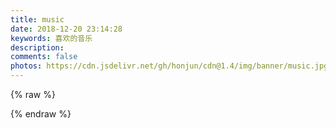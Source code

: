 ```yaml
---
title: music
date: 2018-12-20 23:14:28
keywords: 喜欢的音乐
description: 
comments: false
photos: https://cdn.jsdelivr.net/gh/honjun/cdn@1.4/img/banner/music.jpg
---
```

{% raw %}
<meting-js
  server="netease"
  type="playlist"
  id="2955393377"
  mutex="true">
</meting-js>

<meting-js
  server="netease"
  type="playlist"
  id="443841732"
  mutex="true">
</meting-js>
{% endraw %}